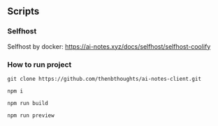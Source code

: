 ## Scripts

### Selfhost
Selfhost by docker: https://ai-notes.xyz/docs/selfhost/selfhost-coolify

### How to run project
```
git clone https://github.com/thenbthoughts/ai-notes-client.git
```

```
npm i
```

```
npm run build
```

```
npm run preview
```